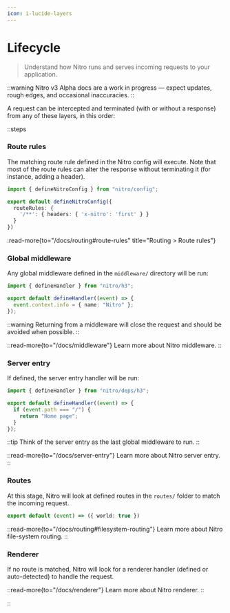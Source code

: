 ```yaml
---
icon: i-lucide-layers
---
```


# Lifecycle

> Understand how Nitro runs and serves incoming requests to your application.

::warning
Nitro v3 Alpha docs are a work in progress — expect updates, rough edges, and occasional inaccuracies.
::

A request can be intercepted and terminated (with or without a response) from any of these layers, in this order:

::steps
<!-- ### Server hook: `request`

This server hook is the first piece of code being called for an incoming request, you can define it within a server plugin:

```ts [plugins/request-hoook.ts]
export default (nitroApp) => {
  nitroApp.hooks.hook('request', ({ req }) => {
    console.log(`Incoming request on ${req.url}`)
  })
}
```

::note
This hook cannot alter or terminate the incoming request, you can use it for logging the incoming requests or analytics purpose.
:: -->

### Route rules

The matching route rule defined in the Nitro config will execute. Note that most of the route rules can alter the response without terminating it (for instance, adding a header).

```ts [nitro.config.ts]
import { defineNitroConfig } from "nitro/config";

export default defineNitroConfig({
  routeRules: {
    '/**': { headers: { 'x-nitro': 'first' } }
  }
})
```

:read-more{to="/docs/routing#route-rules" title="Routing > Route rules"}

### Global middleware

Any global middleware defined in the `middleware/` directory will be run:

```ts [middleware/info.ts]
import { defineHandler } from "nitro/h3";

export default defineHandler((event) => {
  event.context.info = { name: "Nitro" };
});
```

::warning
Returning from a middleware will close the request and should be avoided when possible.
::

::read-more{to="/docs/middleware"}
Learn more about Nitro middleware.
::

### Server entry

If defined, the server entry handler will be run:

```ts [server.ts]
import { defineHandler } from "nitro/deps/h3";

export default defineHandler((event) => {
  if (event.path === "/") {
    return "Home page";
  }
});
```

::tip
Think of the server entry as the last global middleware to run.
::

::read-more{to="/docs/server-entry"}
Learn more about Nitro server entry.
::

### Routes

At this stage, Nitro will look at defined routes in the `routes/` folder to match the incoming request.

```ts [routes/api/hello.ts]
export default (event) => ({ world: true })
```

::read-more{to="/docs/routing#filesystem-routing"}
Learn more about Nitro file-system routing.
::

### Renderer

If no route is matched, Nitro will look for a renderer handler (defined or auto-detected) to handle the request.

::read-more{to="/docs/renderer"}
Learn more about Nitro renderer.
::

::

